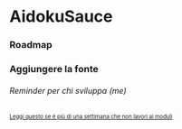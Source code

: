 # AidokuSauce

### Roadmap

### Aggiungere la fonte

###### Reminder per chi sviluppa (me)

<sub> <sub> [Leggi questo se è più di una settimana che non lavori ai moduli](https://github.com/Dicast3/AidokuSauce/blob/main/Reminder) </sub> </sub>
